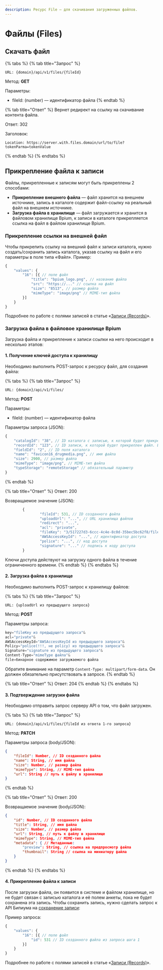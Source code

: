 ```yaml
---
description: Ресурс File — для скачивания загруженных файлов.
---
```


# Файлы (Files)

## Скачать файл

{% tabs %}
{% tab title="Запрос" %}
```
URL: {domain}/api/v1/files/{fileId}
```

Метод: **GET**

Параметры:

* fileId: (number) — идентификатор файла
{% endtab %}

{% tab title="Ответ" %}
Вернет редирект на ссылку на скачивание контента файла.

Ответ: 302

Заголовок:

```
Location: https://server.with.files.domain/url/to/file?tokenParma=tokenValue
```
{% endtab %}
{% endtabs %}

## Прикрепление файла к записи

Файлы, прикрепленные к записям могут быть прикреплены 2 способами:

* **Прикрепление внешнего файла** — файл хранится на внешнем источнике, запись в каталоге содержит файл-ссылку на реальный файл на внешнем источнике.
* **Загрузка файла в хранилище** — файл загружается и хранится в файловом хранилище Bpium, к записи в каталоге прикрепляется ссылка на файл в файлом хранилище Bpium.

### Прикрепление ссылки на внешней файл

Чтобы прикрепить ссылку на внешний файл к записи каталога, нужно создать/сохранить запись каталога, указав ссылку на файл и его параметры в поле типа «Файл». Пример:

```javascript
{
    "values": {
        "16": [{ // поле файл
            "title": "bpium_logo.png", // название файла
            "src": "https://..." // ссылка на файл
            "size": "8513", // размер файла
            "mimeType": "image/png" // MIME-тип файла
        }]
    }
}
```

Подробнее по работе с полями записей в статье «[Записи (Records)](api-records.md)».

### Загрузка файла в файловое хранилище Bpium

Загрузка файла и прикрепление к записи ссылки на него происходит в несколько этапов:

#### 1. Получение ключей доступа к хранилищу

Необходимо выполнить POST-запрос к ресурсу файл, для создания файла:

{% tabs %}
{% tab title="Запрос" %}
```
URL: {domain}/api/v1/files/
```

Метод: **POST**

Параметры:

* fileId: (number) — идентификатор файла

Параметры запроса (JSON):

```javascript
{
    "catalogId": "38", // ID каталога с записью, к которой будет прикреплен файл
    "recordId": "123", // ID записи, к которой будет прикреплен файл. Если для новой записи, то параметр должен отсутствовать
    "fieldId": "2", // ID поля каталога
    "name": "favicon16_drugmedia.png", // имя файла
    "size": 2900, // размер файла
    "mimeType": "image/png", // MIME-тип файла
    "typeStorage": "remoteStorage" // обязательный параметр
}
```
{% endtab %}

{% tab title="Ответ" %}
Ответ: 200

Возвращаемое значение (JSON):

```javascript
        {
                "fileId": 531, // ID созданного файла
                "uploadUrl": "...", // URL хранилища файлов
                "redirect": "...",
                "acl": "private",
                "fileKey": "3/517227d3-6ccc-4c4e-8c0d-35bec5bc62f8/file.png", // путь к файлу в хранилище
                "AWSAccessKeyId": "...", // идентификатор доступа
                "police": "...", // код доступа
                "signature": "..." // подпись к коду доступа
        }
```

Ключи доступа действуют на загрузку одного файла в течение ограниченного времени.
{% endtab %}
{% endtabs %}

#### 2. Загрузка файла в хранилище

Необходимо выполнить POST-запрос к хранилищу файлов:

{% tabs %}
{% tab title="Запрос" %}
```
URL: {uploadUrl из предыдущего запроса}
```

Метод: **POST**

Параметры запроса:

```javascript
key="fileKey из предыдущего запроса"&
acl="private"&
AWSAccessKeyId="AWSAccessKeyId из предыдущего запроса"&
Policy="police(!!!, не policy) из предыдущего запроса"&
Signature="signature из предыдущего запроса"&
Content-Type="mimeType файла"&
file=бинарное содержимое загружаемого файла
```

Обратите внимание на параметр `Content-Type: multipart/form-data`. Он должен обязательно присутствовать в запросе.
{% endtab %}

{% tab title="Ответ" %}
Ответ: 204
{% endtab %}
{% endtabs %}

#### 3. Подтверждение загрузки файла

Необходимо отправить запрос серверу API о том, что файл загружен.

{% tabs %}
{% tab title="Запрос" %}
```
URL: {domain}/api/v1/files/{fileId из ответа 1-го запроса}
```

Метод: **PATCH**

Параметры запроса (body/JSON):

```json
{
	"fileId": Number, // ID созданного файла
	"name": String, // имя файла
	"size": Number, // размер файла
	"mimeType": String, // MIME-тип файла
	"url": String // путь к файлу в хранилище
}
```
{% endtab %}

{% tab title="Ответ" %}
Ответ: 200

Возвращаемое значение (body/JSON):

```json
{
	"id": Number, // ID созданного файла
	"title": String, // имя файла
	"size": Number, // размер файла
	"url": String, // путь к файлу в хранилище
	"mimeType": String, // MIME-тип файла
	"metadata": { // Метаданные: 
		"preview": String, // ссылка на предпросмотр файла
		"thumbnail": String // ссылка на миниатюру файла
	}
}
```
{% endtab %}
{% endtabs %}

#### 4. Прикрепление файла к записи

После загрузки файла, он появится в системе и файлом хранилище, но не будет связан с записью каталога и её полем анкеты, пока не будет сохранена эта запись. Чтобы сохранить запись, нужно сделать запрос к API Бипиума на [сохранение записи](api-records.md#sozdat-zapis-post):

Пример запроса:

```javascript
{
    "values": {
        "16": [{ // поле файл
            "id": 531 // ID созданного файла из запроса шага 1
        }]
    }
}
```

Подробнее по работе с полями записей в статье «[Записи (Records)](api-records.md)».

